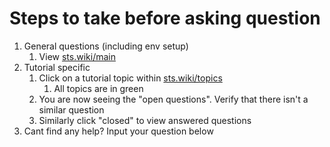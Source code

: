 # Steps to take before asking question

1.  General questions (including env setup)
    1.  View [sts.wiki/main](https://sts.wiki/main)
2.  Tutorial specific
    1.  Click on a tutorial topic within [sts.wiki/topics](https://sts.wiki/topics)
        1.  All topics are in green
    2.  You are now seeing the "open questions".  Verify that there isn't a
        similar question
    3.  Similarly click "closed" to view answered questions
3.  Cant find any help? Input your question below
